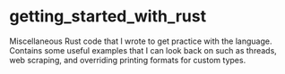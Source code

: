 # getting_started_with_rust

Miscellaneous Rust code that I wrote to get practice with the language. Contains some useful examples that I can look back on such as threads, web scraping, and overriding printing formats for custom types.